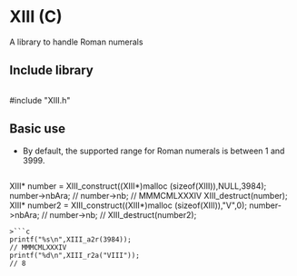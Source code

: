 # XIII (C)
A library to handle Roman numerals

## Include library
>```c
#include "XIII.h"

## Basic use

* By default, the supported range for Roman numerals is between 1 and 3999.

>```c
XIII* number = XIII_construct((XIII*)malloc (sizeof(XIII)),NULL,3984);
number->nbAra;                                                          //
number->nb;                                                             // MMMCMLXXXIV
XIII_destruct(number);
XIII* number2 = XIII_construct((XIII*)malloc (sizeof(XIII)),"V",0);
number->nbAra;                                                          //
number->nb;                                                             //
XIII_destruct(number2);
```
>```c
printf("%s\n",XIII_a2r(3984));                                          // MMMCMLXXXIV
printf("%d\n",XIII_r2a("VIII"));                                        // 8

